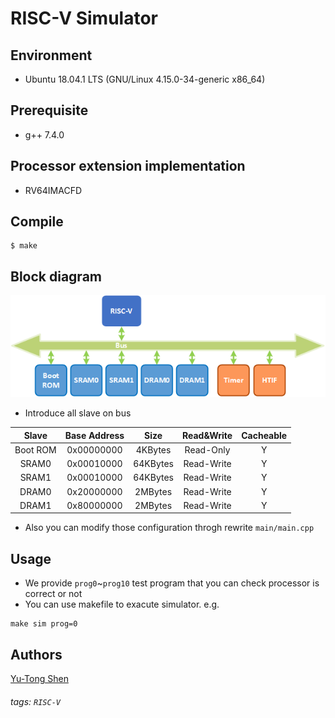 # RISC-V Simulator

## Environment
- Ubuntu 18.04.1 LTS (GNU/Linux 4.15.0-34-generic x86\_64)

## Prerequisite
- g++ 7.4.0

## Processor extension implementation
- RV64IMACFD

## Compile
```shell
$ make
```

## Block diagram
![](./figures/rv64.png)

- Introduce all slave on bus  

|Slave   |Base Address|Size    |Read&Write|Cacheable|
|:------:|:----------:|:------:|:--------:|:-------:|
|Boot ROM|0x00000000  |4KBytes |Read-Only |Y        |
|SRAM0   |0x00010000  |64KBytes|Read-Write|Y        |
|SRAM1   |0x00010000  |64KBytes|Read-Write|Y        |
|DRAM0   |0x20000000  |2MBytes |Read-Write|Y        |
|DRAM1   |0x80000000  |2MBytes |Read-Write|Y        |

- Also you can modify those configuration throgh rewrite `main/main.cpp`
## Usage
- We provide `prog0`~`prog10` test program that you can check processor is correct or not
- You can use makefile to exacute simulator. e.g.

```=sh
make sim prog=0
```


## Authors
[Yu-Tong Shen](https://github.com/yutongshen/)

###### tags: `RISC-V`
